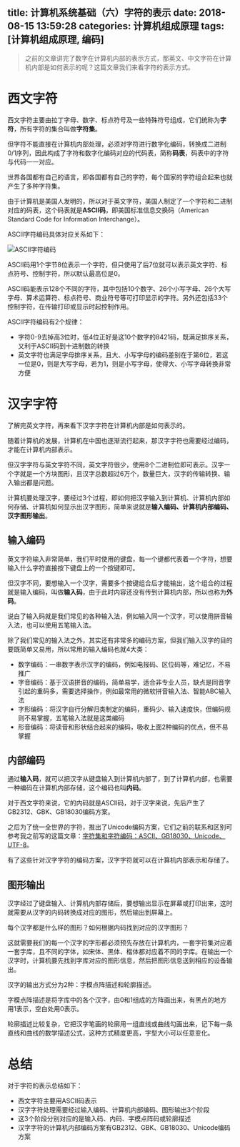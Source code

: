 title: 计算机系统基础（六）字符的表示
date: 2018-08-15 13:59:28
categories: 计算机组成原理
tags: [计算机组成原理, 编码]
---

> 之前的文章讲完了数字在计算机内部的表示方式，那英文、中文字符在计算机内部是如何表示的呢？这篇文章我们来看字符的表示方式。

# 西文字符

西文字符主要由拉丁字母、数字、标点符号及一些特殊符号组成，它们统称为**字符**，所有字符的集合叫做**字符集**。

但字符不能直接在计算机内部处理，必须对字符进行数字化编码，转换成二进制0/1序列，因此构成了字符和数字化编码对应的代码表，简称**码表**，码表中的字符与代码一一对应。

世界各国都有自己的语言，即各国都有自己的字符，每个国家的字符组合起来也就产生了多种字符集。

由于计算机是美国人发明的，所以对于英文字符，美国人制定了一个字符和二进制对应的码表，这个码表就是**ASCII码**，即美国标准信息交换码（American Standard Code for Information Interchange）。

<!-- more -->

ASCII字符编码具体对应关系如下：

![ASCII字符编码](https://kaito-blog-1253469779.cos.ap-beijing.myqcloud.com/1527575706.png?imageMogr2/thumbnail/!70p)

ASCII码用1个字节8位表示一个字符，但只使用了后7位就可以表示英文字符、标点符号、控制字符，所以默认最高位是0。

ASCII码能表示128个不同的字符，其中包括10个数字、26个小写字母、26个大写字母、算术运算符、标点符号、商业符号等可打印显示的字符。另外还包括33个控制字符，在传输打印或显示时起控制作用。

ASCII字符编码有2个规律：

- 字符0-9去掉高3位时，低4位正好是这10个数字的8421码，既满足排序关系，又利于ASCII码到十进制数的转换
- 英文字符也满足字母排序关系，且大、小写字母的编码差别在于第6位，若这一位是0，则是大写字母，若为1，则是小写字母，使得大、小写字母转换非常方便

# 汉字字符

了解完英文字符，再来看下汉字字符在计算机内部是如何表示的。

随着计算机的发展，计算机在中国也逐渐流行起来，那汉字字符也需要经过编码，才能在计算机内部表示。

但汉字字符与英文字符不同，英文字符很少，使用8个二进制位即可表示。汉字一个字就是一个方块图形，且汉字总数超过6万个，数量巨大，汉字的传输转换、输入输出都是问题。

计算机要处理汉字，要经过3个过程，即如何把汉字输入到计算机、计算机内部如何存储、计算机如何显示出汉字图形，简单来说就是**输入编码、计算机内部编码、汉字图形输出**。

## 输入编码

英文字符输入非常简单，我们平时使用的键盘，每一个键都代表着一个字符，想要输入什么字符直接按下键盘上的一个按键即可。

但汉字不同，要想输入一个汉字，需要多个按键组合后才能输出，这个组合的过程就是输入编码，叫做**输入码**，由于此时内容还没有传到计算机内部，所以也称为**外码**。

说白了输入码就是我们常见的各种输入法，例如输入同一个汉字，可以使用拼音输入法，也可以使用五笔输入法。

除了我们常见的输入法之外，其实还有非常多的编码方案，但我们输入汉字的目的要既简单又易用，所以常用的输入编码也就4大类：

- 数字编码：一串数字表示汉字的编码，例如电报码、区位码等，难记忆，不易推广
- 字音编码：基于汉语拼音的编码，简单易学，适合非专业人员，缺点是同音字引起的重码多，需要选择操作，例如最常用的微软拼音输入法、智能ABC输入法
- 字形编码：将汉字自行分解归类制定的编码，重码少、输入速度快，但编码规则不易掌握，五笔输入法就是这类编码
- 形音编码：将读音和形状结合起来的编码，吸收上面2种编码的优点，但不易掌握

## 内部编码

通过**输入码**，就可以把汉字从键盘输入到计算机内部了，到了计算机内部，也需要一种编码在计算机内部存储，这个编码也叫**内码**。

对于西文字符来说，它的内码就是ASCII码，对于汉字来说，先后产生了GB2312、GBK、GB18030编码方案。

之后为了统一全世界的字符，推出了Unicode编码方案，它们之前的联系和区别可参考我之前写的这篇文章：[字符集和字符编码：ASCII、GB18030、Unicode、UTF-8](http://kaito-kidd.com/2018/05/30/ascii-gb18030-unicode-utf8/)。

有了这些针对汉字字符的编码方案，汉字字符就可以在计算机内部表示和存储了。

## 图形输出

汉字经过了键盘输入、计算机内部存储后，要想输出显示在屏幕或打印出来，这时就需要从汉字的内码转换成对应的图形，然后输出到屏幕上。

每个汉字都是什么样的图形？如何根据内码找到对应的汉字图形？

这就需要我们的每一个汉字的字形都必须预先存放在计算机内，一套字符集对应着一套字库，且不同的字体，如宋体、黑体、楷体都对应着不同的字库。在输出一个汉字时，计算机要先找到字库对应的图形信息，然后把图形信息送到相应的设备输出。

汉字的输出方式分为2种：字模点阵描述和轮廓描述。

字模点阵描述是将字库中的各个汉字，由0和1组成的方阵画出来，有黑点的地方用1表示，空白处用0表示。

轮廓描述比较复杂，它把汉字笔画的轮廓用一组直线或曲线勾画出来，记下每一条直线和曲线的数学描述公式，这种方式精度更高，字型大小可以任意变化。

# 总结

对于字符的表示总结如下：

- 西文字符主要用ASCII码表示
- 汉字字符处理需要经过输入编码、计算机内部编码、图形输出3个阶段
- 这3个阶段分别对应的是输入码、内码、字模点阵码或轮廓描述
- 汉字字符的计算机内部编码方案有GB2312、GBK、GB18030、Unicode编码方案




